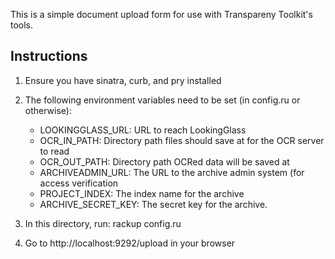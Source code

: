 This is a simple document upload form for use with Transpareny Toolkit's tools.

## Instructions

1. Ensure you have sinatra, curb, and pry installed

2. The following environment variables need to be set (in config.ru or otherwise):

   * LOOKINGGLASS_URL: URL to reach LookingGlass
   * OCR_IN_PATH: Directory path files should save at for the OCR server to read
   * OCR_OUT_PATH: Directory path OCRed data will be saved at
   * ARCHIVEADMIN_URL: The URL to the archive admin system (for access verification
   * PROJECT_INDEX: The index name for the archive
   * ARCHIVE_SECRET_KEY: The secret key for the archive.

3. In this directory, run: rackup config.ru

4. Go to http://localhost:9292/upload in your browser



